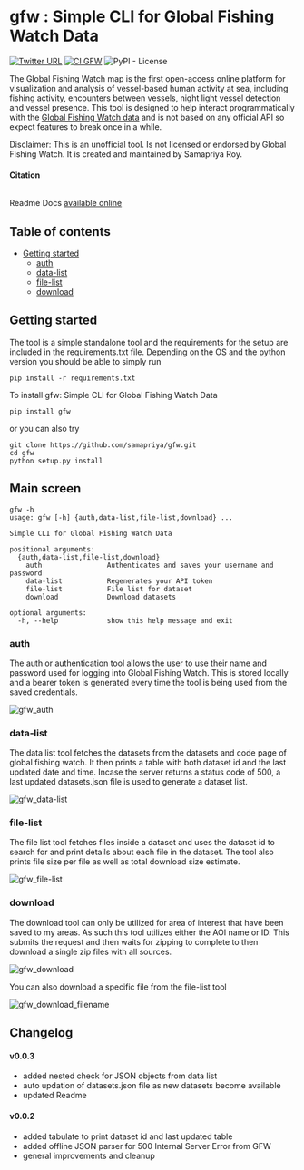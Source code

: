 # gfw : Simple CLI for Global Fishing Watch Data

[![Twitter URL](https://img.shields.io/twitter/follow/samapriyaroy?style=social)](https://twitter.com/intent/follow?screen_name=samapriyaroy)
[![CI GFW](https://github.com/samapriya/gfw/actions/workflows/CI.yml/badge.svg)](https://github.com/samapriya/gfw/actions/workflows/CI.yml)
![PyPI - License](https://img.shields.io/pypi/l/gfw)

The Global Fishing Watch map is the first open-access online platform for visualization and analysis of vessel-based human activity at sea, including fishing activity, encounters between vessels, night light vessel detection and vessel presence. This tool is designed to help interact programmatically with the [Global Fishing Watch data](https://globalfishingwatch.org/datasets-and-code/) and is not based on any official API so expect features to break once in a while.

Disclaimer: This is an unofficial tool. Is not licensed or endorsed by Global Fishing Watch. It is created and maintained by Samapriya Roy.


#### Citation

```
```

Readme Docs [available online](https://samapriya.github.io/gfw)

## Table of contents
* [Getting started](#getting-started)
    * [auth](#auth)
    * [data-list](#data-list)
    * [file-list](#file-list)
    * [download](#download)

## Getting started
The tool is a simple standalone tool and the requirements for the setup are included in the requirements.txt file. Depending on the OS and the python version you should be able to simply run

```pip install -r requirements.txt```

To install gfw: Simple CLI for Global Fishing Watch Data

```
pip install gfw
```

or you can also try

```
git clone https://github.com/samapriya/gfw.git
cd gfw
python setup.py install
```

## Main screen

```
gfw -h
usage: gfw [-h] {auth,data-list,file-list,download} ...

Simple CLI for Global Fishing Watch Data

positional arguments:
  {auth,data-list,file-list,download}
    auth                Authenticates and saves your username and password
    data-list           Regenerates your API token
    file-list           File list for dataset
    download            Download datasets

optional arguments:
  -h, --help            show this help message and exit
```

### auth
The auth or authentication tool allows the user to use their name and password used for logging into Global Fishing Watch. This is stored locally and a bearer token is generated every time the tool is being used from the saved credentials.

![gfw_auth](https://user-images.githubusercontent.com/6677629/151841765-62626278-aaff-4f03-8ba9-03b9e6bd4b58.gif)

### data-list
The data list tool fetches the datasets from the datasets and code page of global fishing watch. It then prints a table with both dataset id and the last updated date and time. Incase the server returns a status code of 500, a last updated datasets.json file is used to generate a dataset list.

![gfw_data-list](https://user-images.githubusercontent.com/6677629/151841764-208d05d6-7fb9-4a09-ac7f-2792b774dfe4.gif)

### file-list
The file list tool fetches files inside a dataset and uses the dataset id to search for and print details about each file in the dataset. The tool also prints file size per file as well as total download size estimate.

![gfw_file-list](https://user-images.githubusercontent.com/6677629/151841763-af1485d1-eaab-4647-b7d2-6f3122e3cf08.gif)


### download
The download tool can only be utilized for area of interest that have been saved to my areas. As such this tool utilizes either the AOI name or ID. This submits the request and then waits for zipping to complete to then download a single zip files with all sources.

![gfw_download](https://user-images.githubusercontent.com/6677629/151841761-37188bf0-fbe5-4562-99d5-667aa7046f59.gif)

You can also download a specific file from the file-list tool

![gfw_download_filename](https://user-images.githubusercontent.com/6677629/151841756-341bc4b6-7ab3-4e97-b733-bd7e70c0f8d9.gif)


## Changelog

#### v0.0.3
- added nested check for JSON objects from data list
- auto updation of datasets.json file as new datasets become available
- updated Readme

#### v0.0.2
- added tabulate to print dataset id and last updated table
- added offline JSON parser for 500 Internal Server Error from GFW
- general improvements and cleanup
